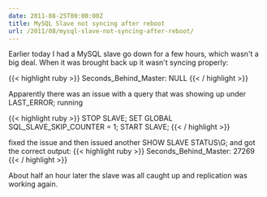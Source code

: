```yaml
---
date: 2011-08-25T00:00:00Z
title: MySQL Slave not syncing after reboot
url: /2011/08/mysql-slave-not-syncing-after-reboot/
---
```


Earlier today I had a MySQL slave go down for a few hours, which wasn't a big deal. When it was brought back up it wasn't syncing properly:

{{< highlight ruby >}}
Seconds_Behind_Master: NULL
{{< / highlight >}}

Apparently there was an issue with a query that was showing up under LAST_ERROR; running

{{< highlight ruby >}}
STOP SLAVE;
SET GLOBAL SQL_SLAVE_SKIP_COUNTER = 1;
START SLAVE;
{{< / highlight >}}

fixed the issue and then issued another SHOW SLAVE STATUS\G; and got the correct output:
{{< highlight ruby >}}
Seconds_Behind_Master: 27269
{{< / highlight >}}

About half an hour later the slave was all caught up and replication was working again.

